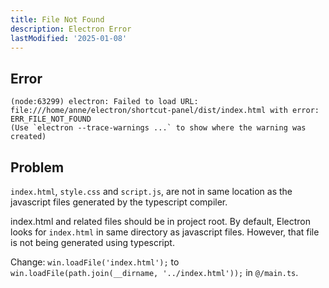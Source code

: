 ```yaml
---
title: File Not Found
description: Electron Error
lastModified: '2025-01-08'
---
```


## Error

```log
(node:63299) electron: Failed to load URL: file:///home/anne/electron/shortcut-panel/dist/index.html with error: ERR_FILE_NOT_FOUND
(Use `electron --trace-warnings ...` to show where the warning was created)
```

## Problem

`index.html`, `style.css` and `script.js`, are not in same location as the javascript files generated by the typescript compiler.

index.html and related files should be in project root.  By default, Electron looks for `index.html` in same directory as  javascript files. However, that file is not being generated using typescript.

Change: `win.loadFile('index.html');` to `win.loadFile(path.join(__dirname, '../index.html'));` in `@/main.ts`.
